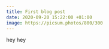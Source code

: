 ```yaml
---
title: First blog post
date: 2020-09-20 15:22:00 +01:00
image: https://picsum.photos/800/300
---
```


hey hey